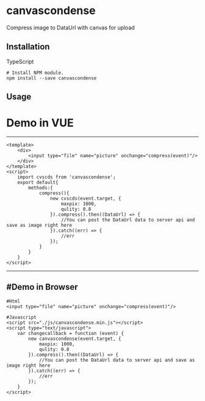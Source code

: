 # canvascondense
Compress image to DataUrl with canvas for upload

Installation
------------
TypeScript
```
# Install NPM module.
npm install --save canvascondense
```
Usage
------------
# Demo in VUE
------------
```
<template>
    <div>
        <input type="file" name="picture" onchange="compress(event)"/>
    </div>
</template>
<script>
    import cvscds from 'canvascondense';
    export default{
        methods:{
            compress(){
                new cvscds(event.target, {
                    maxpix: 1000,
                    qulity: 0.8
                }).compress().then((DataUrl) => {
                    //You can post the DataUrl data to server api and save as image right here
                }).catch((err) => {
                    //err
                });
            }
        }
    }
</script>
```
------------
#Demo in Browser
------------
```
#Html
<input type="file" name="picture" onchange="compress(event)"/>

#Javascript
<script src="./js/canvascondense.min.js"></script>
<script type="text/javascript">
    var changecallback = function (event) {
        new canvascondense(event.target, {
            maxpix: 1000,
            qulity: 0.8
        }).compress().then((DataUrl) => {
            //You can post the DataUrl data to server api and save as image right here
        }).catch((err) => {
            //err
        });
    }
</script>
```